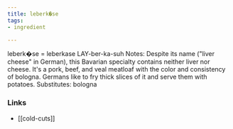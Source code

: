 ```yaml
---
title: leberk�se
tags:
- ingredient

---
```

leberk�se = leberkase LAY-ber-ka-suh Notes: Despite its name ("liver cheese" in German), this Bavarian specialty contains neither liver nor cheese. It's a pork, beef, and veal meatloaf with the color and consistency of bologna. Germans like to fry thick slices of it and serve them with potatoes. Substitutes: bologna

### Links

* [[cold-cuts]]
